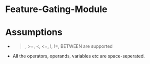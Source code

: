 # Feature-Gating-Module
# Assumptions 

 *  >, >=, <, <=, !, !=, BETWEEN are supported
 *  All the operators, operands, variables etc are space-seperated.
